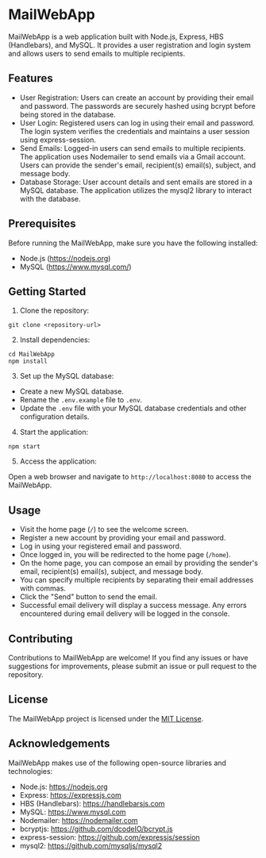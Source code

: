 # MailWebApp

MailWebApp is a web application built with Node.js, Express, HBS (Handlebars), and MySQL. It provides a user registration and login system and allows users to send emails to multiple recipients.

## Features

- User Registration: Users can create an account by providing their email and password. The passwords are securely hashed using bcrypt before being stored in the database.
- User Login: Registered users can log in using their email and password. The login system verifies the credentials and maintains a user session using express-session.
- Send Emails: Logged-in users can send emails to multiple recipients. The application uses Nodemailer to send emails via a Gmail account. Users can provide the sender's email, recipient(s) email(s), subject, and message body.
- Database Storage: User account details and sent emails are stored in a MySQL database. The application utilizes the mysql2 library to interact with the database.

## Prerequisites

Before running the MailWebApp, make sure you have the following installed:

- Node.js (https://nodejs.org)
- MySQL (https://www.mysql.com/)

## Getting Started

1. Clone the repository:

```
git clone <repository-url>
```

2. Install dependencies:

```
cd MailWebApp
npm install
```

3. Set up the MySQL database:

- Create a new MySQL database.
- Rename the `.env.example` file to `.env`.
- Update the `.env` file with your MySQL database credentials and other configuration details.

4. Start the application:

```
npm start
```

5. Access the application:

Open a web browser and navigate to `http://localhost:8080` to access the MailWebApp.

## Usage

- Visit the home page (`/`) to see the welcome screen.
- Register a new account by providing your email and password.
- Log in using your registered email and password.
- Once logged in, you will be redirected to the home page (`/home`).
- On the home page, you can compose an email by providing the sender's email, recipient(s) email(s), subject, and message body.
- You can specify multiple recipients by separating their email addresses with commas.
- Click the "Send" button to send the email.
- Successful email delivery will display a success message. Any errors encountered during email delivery will be logged in the console.

## Contributing

Contributions to MailWebApp are welcome! If you find any issues or have suggestions for improvements, please submit an issue or pull request to the repository.

## License

The MailWebApp project is licensed under the [MIT License](LICENSE).

## Acknowledgements

MailWebApp makes use of the following open-source libraries and technologies:

- Node.js: https://nodejs.org
- Express: https://expressjs.com
- HBS (Handlebars): https://handlebarsjs.com
- MySQL: https://www.mysql.com
- Nodemailer: https://nodemailer.com
- bcryptjs: https://github.com/dcodeIO/bcrypt.js
- express-session: https://github.com/expressjs/session
- mysql2: https://github.com/mysqljs/mysql2
 